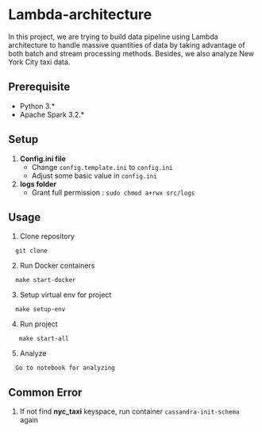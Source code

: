 # Lambda-architecture
In this project, we are trying to build data pipeline using Lambda architecture to handle massive quantities of data by 
taking advantage of both batch and stream processing methods. Besides, we also analyze New York City taxi data.

## Prerequisite
* Python 3.*
* Apache Spark 3.2.*

## Setup
1. **Config.ini file**
   * Change `config.template.ini` to `config.ini`
   * Adjust some basic value in `config.ini`
2. **logs folder**
   * Grant full permission : `sudo chmod a+rwx src/logs`

## Usage
1. Clone repository

```
  git clone 
```

2. Run Docker containers

```
  make start-docker
```

3. Setup virtual env for project

```
  make setup-env
```

4. Run project 

```
   make start-all
```
5. Analyze

```
  Go to notebook for analyzing
```

## Common Error
1. If not find **nyc_taxi** keyspace, run container `cassandra-init-schema` again
